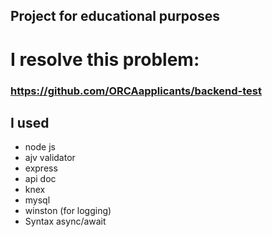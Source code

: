 
## Project for educational purposes

# I resolve this problem:

### https://github.com/ORCAapplicants/backend-test

## I used
- node js
- ajv validator
- express
- api doc
- knex
- mysql
- winston (for logging)
- Syntax async/await




